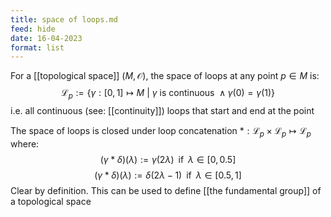 ```yaml
---
title: space of loops.md
feed: hide
date: 16-04-2023
format: list
---
```



For a [[topological space]] $(M, \mathcal O)$, the space of loops at any point $p\in M$ is: $$
\mathscr L_p := \{\gamma:[0,1]\mapsto M\ |\ \gamma\ \text{is continuous} \ \land \gamma(0) = \gamma(1)\}
$$i.e. all continuous (see: [[continuity]]) loops that start and end at the point

The space of loops is closed under loop concatenation $\ast: \mathscr L_p \times \mathscr L_p \mapsto \mathscr L_p$ where:$$
(\gamma\ast\delta)(\lambda):=\gamma(2\lambda) \;\; \text{if}  \;\; \lambda\in[0,0.5]
$$$$(\gamma\ast\delta)(\lambda):=\delta(2\lambda-1) \;\; \text{if}  \;\; \lambda\in[0.5,1]$$
Clear by definition. This can be used to define [[the fundamental group]] of a topological space